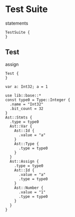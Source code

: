 # Test Suite
statements

```cent
TestSuite {
}
```

## Test
assign

```cent
Test {
}
```

```akela
var a: Int32; a = 1
```

```cent
use lib::base::*
const type0 = Type::Integer {
  .name = "Int32"
  .bit_count = 32
}
Ast::Stmts {
  .type = type0
  Ast::Var {
    Ast::Id {
      .value = "a"
    }
    Ast::Type {
      .type = type0
    }
  }
  Ast::Assign {
    .type = type0
    Ast::Id {
      .value = "a"
      .type = type0
    }
    Ast::Number {
      .value = "1"
      .type = type0
    }
  }
}
```